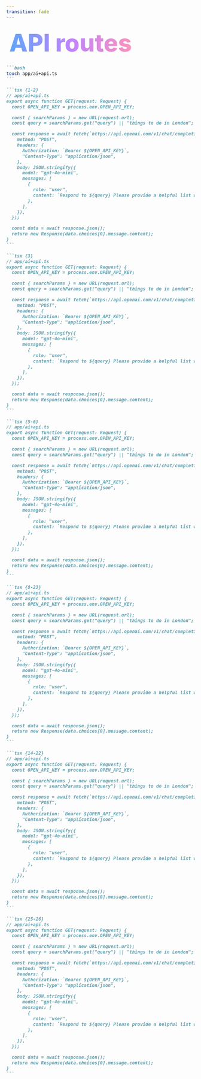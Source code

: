 ```yaml
---
transition: fade
---
```


<div
  v-motion
  :initial="{ x: -80 }"
  :enter="{ x: 0 }"
  :leave="{ x: 1000 }"
  style="font-size: 4rem; font-weight: 800; padding: 0.5rem; display: inline-block; line-height: 1.2;"
>
  <span style="background: linear-gradient(to right, rgb(96, 165, 250), rgb(192, 132, 252), rgb(251, 146, 188)); -webkit-background-clip: text; -webkit-text-fill-color: transparent; background-clip: text;">API routes</span>
</div>

````md magic-move {lines: true}
```bash
touch app/ai+api.ts
```

```tsx {1-2}
// app/ai+api.ts
export async function GET(request: Request) {
  const OPEN_API_KEY = process.env.OPEN_API_KEY;

  const { searchParams } = new URL(request.url);
  const query = searchParams.get("query") || "things to do in London";

  const response = await fetch(`https://api.openai.com/v1/chat/completions`, {
    method: "POST",
    headers: {
      Authorization: `Bearer ${OPEN_API_KEY}`,
      "Content-Type": "application/json",
    },
    body: JSON.stringify({
      model: "gpt-4o-mini",
      messages: [
        {
          role: "user",
          content: `Respond to ${query} Please provide a helpful list with brief descriptions.`,
        },
      ],
    }),
  });

  const data = await response.json();
  return new Response(data.choices[0].message.content);
}
```

```tsx {3}
// app/ai+api.ts
export async function GET(request: Request) {
  const OPEN_API_KEY = process.env.OPEN_API_KEY;

  const { searchParams } = new URL(request.url);
  const query = searchParams.get("query") || "things to do in London";

  const response = await fetch(`https://api.openai.com/v1/chat/completions`, {
    method: "POST",
    headers: {
      Authorization: `Bearer ${OPEN_API_KEY}`,
      "Content-Type": "application/json",
    },
    body: JSON.stringify({
      model: "gpt-4o-mini",
      messages: [
        {
          role: "user",
          content: `Respond to ${query} Please provide a helpful list with brief descriptions.`,
        },
      ],
    }),
  });

  const data = await response.json();
  return new Response(data.choices[0].message.content);
}
```

```tsx {5-6}
// app/ai+api.ts
export async function GET(request: Request) {
  const OPEN_API_KEY = process.env.OPEN_API_KEY;

  const { searchParams } = new URL(request.url);
  const query = searchParams.get("query") || "things to do in London";

  const response = await fetch(`https://api.openai.com/v1/chat/completions`, {
    method: "POST",
    headers: {
      Authorization: `Bearer ${OPEN_API_KEY}`,
      "Content-Type": "application/json",
    },
    body: JSON.stringify({
      model: "gpt-4o-mini",
      messages: [
        {
          role: "user",
          content: `Respond to ${query} Please provide a helpful list with brief descriptions.`,
        },
      ],
    }),
  });

  const data = await response.json();
  return new Response(data.choices[0].message.content);
}
```

```tsx {8-23}
// app/ai+api.ts
export async function GET(request: Request) {
  const OPEN_API_KEY = process.env.OPEN_API_KEY;

  const { searchParams } = new URL(request.url);
  const query = searchParams.get("query") || "things to do in London";

  const response = await fetch(`https://api.openai.com/v1/chat/completions`, {
    method: "POST",
    headers: {
      Authorization: `Bearer ${OPEN_API_KEY}`,
      "Content-Type": "application/json",
    },
    body: JSON.stringify({
      model: "gpt-4o-mini",
      messages: [
        {
          role: "user",
          content: `Respond to ${query} Please provide a helpful list with brief descriptions.`,
        },
      ],
    }),
  });

  const data = await response.json();
  return new Response(data.choices[0].message.content);
}
```

```tsx {14-22}
// app/ai+api.ts
export async function GET(request: Request) {
  const OPEN_API_KEY = process.env.OPEN_API_KEY;

  const { searchParams } = new URL(request.url);
  const query = searchParams.get("query") || "things to do in London";

  const response = await fetch(`https://api.openai.com/v1/chat/completions`, {
    method: "POST",
    headers: {
      Authorization: `Bearer ${OPEN_API_KEY}`,
      "Content-Type": "application/json",
    },
    body: JSON.stringify({
      model: "gpt-4o-mini",
      messages: [
        {
          role: "user",
          content: `Respond to ${query} Please provide a helpful list with brief descriptions.`,
        },
      ],
    }),
  });

  const data = await response.json();
  return new Response(data.choices[0].message.content);
}
```

```tsx {25-26}
// app/ai+api.ts
export async function GET(request: Request) {
  const OPEN_API_KEY = process.env.OPEN_API_KEY;

  const { searchParams } = new URL(request.url);
  const query = searchParams.get("query") || "things to do in London";

  const response = await fetch(`https://api.openai.com/v1/chat/completions`, {
    method: "POST",
    headers: {
      Authorization: `Bearer ${OPEN_API_KEY}`,
      "Content-Type": "application/json",
    },
    body: JSON.stringify({
      model: "gpt-4o-mini",
      messages: [
        {
          role: "user",
          content: `Respond to ${query} Please provide a helpful list with brief descriptions.`,
        },
      ],
    }),
  });

  const data = await response.json();
  return new Response(data.choices[0].message.content);
}
```
````

<!--
Speaking of servers, let's create an API route. Since everyone and their dog loves AI, let's create an api route in our app. We call it ai+api.ts and theand it will be automatically turned into a route that can be called securely from the client. without leaking any sensitive information. We call the function with whatever request method we want the endpoint to respond with. We can access secret variables from our .env file and in production these are automatically split in the bundle by metro so that they're not leaked to the client. We can access the request object, which is a web compliant Request object, so we can access things like the headers, body, url, method, etc just like we would with Next.js or remix. Since ai is really popular I thought we might want to build an AI assistant with api routes. Rather than show you animations or another demo, let's have a look at it why don't we: https://exp-movies.lhowsam.com/api/ai?city=sheffield&apiKey=fesheff2025
-->
